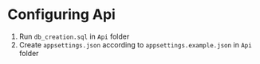 # Configuring Api
1. Run `db_creation.sql` in `Api` folder
2. Create `appsettings.json` according to `appsettings.example.json` in `Api` folder